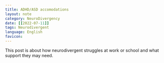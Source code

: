 ```yaml
---
title: ADHD/ASD accomodations
layout: note
category: NeuroDivergency
date: [[2022-07-11]]
tags: Neurodivergent
language: English
favicon: 
---
```


This post is about how neurodivergent struggles at work or school and what support they may need.